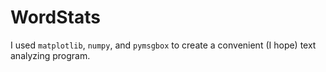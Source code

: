 # WordStats
I used ```matplotlib```, ```numpy```, and ```pymsgbox``` to create a convenient (I hope) text analyzing program.

